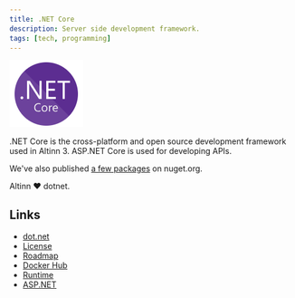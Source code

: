 ```yaml
---
title: .NET Core
description: Server side development framework.
tags: [tech, programming]
---
```


![dotnet logo](dotnet-logo.png ".NET Core logo")

.NET Core is the cross-platform and open source development framework used in Altinn 3.
ASP.NET Core is used for developing APIs.

We've also published [a few packages](https://www.nuget.org/profiles/altinn) on nuget.org.

Altinn ❤️ dotnet.

## Links

- [dot.net](https://dot.net)
- [License](https://github.com/dotnet/runtime/blob/master/LICENSE.TXT)
- [Roadmap](https://github.com/dotnet/core/blob/master/roadmap.md)
- [Docker Hub](https://hub.docker.com/_/microsoft-dotnet-core)
- [Runtime](https://github.com/dotnet/runtime)
- [ASP.NET](https://github.com/dotnet/aspnetcore)
